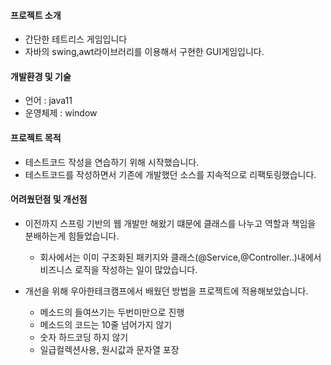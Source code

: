 #### 프로젝트 소개
- 간단한 테트리스 게임입니다
- 자바의 swing,awt라이브러리를 이용해서 구현한 GUI게임입니다.

#### 개발환경 및 기술
- 언어 : java11
- 운영체제 : window

#### 프로젝트 목적
- 테스트코드 작성을 연습하기 위해 시작했습니다.
- 테스트코드를 작성하면서 기존에 개발했던 소스를 지속적으로 리팩토링했습니다.

#### 어려웠던점 및 개선점
- 이전까지 스프링 기반의 웹 개발만 해왔기 떄문에 클래스를 나누고 역할과 책임을 분배하는게 힘들었습니다.
  - 회사에서는 이미 구조화된 패키지와 클래스(@Service,@Controller..)내에서 비즈니스 로직을 작성하는 일이 많았습니다.

- 개선을 위해 우아한테크캠프에서 배웠던 방법을 프로젝트에 적용해보았습니다.
  - 메소드의 들여쓰기는 두번미만으로 진행
  - 메소드의 코드는 10줄 넘어가지 않기
  - 숫자 하드코딩 하지 않기
  - 일급컬렉션사용, 원시값과 문자열 포장
